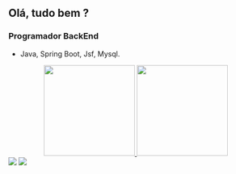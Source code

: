 ## Olá, tudo bem ?
### Programador BackEnd
- Java, Spring Boot, Jsf, Mysql.

<div align="center">
  <a href="https://github.com/ArthurDetomi">
  <img height="180em" src="https://github-readme-stats.vercel.app/api?username=ArthurDetomi&show_icons=true&theme=monokai&include_all_commits=true&count_private=true"/>
  <img height="180em" src="https://github-readme-stats.vercel.app/api/top-langs/?username=ArthurDetomi&layout=compact&langs_count=8&theme=monokai"/>
</div>
<div> 
  <a href="https://instagram.com/detomiarthur" target="_blank"><img src="https://img.shields.io/badge/-Instagram-%23E4405F?style=for-the-badge&logo=instagram&logoColor=white" target="_blank"></a>
  <a href="https://www.linkedin.com/in/geraldo-arthur-detomi-0a1a95231/" target="_blank">
    <img src="https://img.shields.io/badge/-LinkedIn-%230077B5?style=for-the-badge&logo=linkedin&logoColor=white" target="_blank">
  </a> 
</div>
